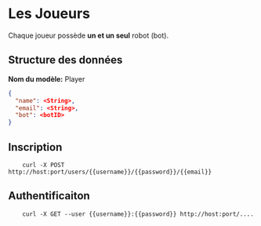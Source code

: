 Les Joueurs
===========

Chaque joueur possède **un et un seul** robot (bot).

Structure des données
---------------------

**Nom du modèle:** Player

```json
{
  "name": <String>,
  "email": <String>,
  "bot": <botID>
}
```  

Inscription
-----------

		curl -X POST http://host:port/users/{{username}}/{{password}}/{{email}}  


Authentificaiton
----------------

		curl -X GET --user {{username}}:{{password}} http://host:port/....

